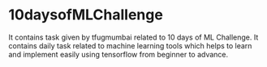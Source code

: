 # 10daysofMLChallenge
It contains task given by tfugmumbai related to 10 days of ML Challenge. It contains daily task related to machine learning tools which helps to learn and implement easily using tensorflow from beginner to advance.
